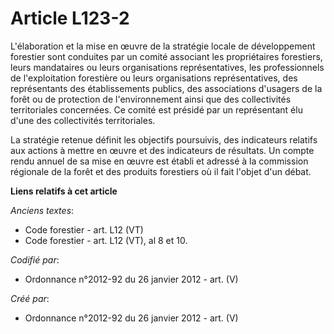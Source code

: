 # Article L123-2

L'élaboration et la mise en œuvre de la stratégie locale de développement forestier sont conduites par un comité associant
les propriétaires forestiers, leurs mandataires ou leurs organisations représentatives, les professionnels de l'exploitation
forestière ou leurs organisations représentatives, des représentants des établissements publics, des associations d'usagers
de la forêt ou de protection de l'environnement ainsi que des collectivités territoriales concernées. Ce comité est présidé
par un représentant élu d'une des collectivités territoriales.

La stratégie retenue définit les objectifs poursuivis, des indicateurs relatifs aux actions à mettre en œuvre et des
indicateurs de résultats. Un compte rendu annuel de sa mise en œuvre est établi et adressé à la commission régionale de la
forêt et des produits forestiers où il fait l'objet d'un débat.

**Liens relatifs à cet article**

_Anciens textes_:

  - Code forestier - art. L12 (VT)
  - Code forestier - art. L12 (VT), al 8 et 10.

_Codifié par_:

  - Ordonnance n°2012-92 du 26 janvier 2012 - art. (V)

_Créé par_:

  - Ordonnance n°2012-92 du 26 janvier 2012 - art. (V)
